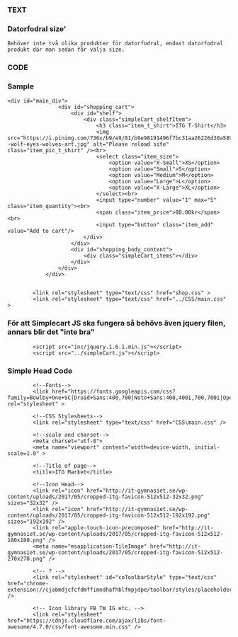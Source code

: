 ### TEXT

### Datorfodral size'

    Behöver inte två olika produkter för datorfodral, endast datorfodral produkt där man sedan får välja size. 
    

###

### CODE

### Sample

    <div id="main_div">
                    <div id="shopping_cart">
                        <div id="shelf">
                            <div class="simpleCart_shelfItem">
                                <h3 class="item_t_shirt">ITG T-Shirt</h3>
                                <img src="https://i.pinimg.com/736x/b9/e9/81/b9e98191496f7bc31aa26226d30a589d--wolf-eyes-wolves-art.jpg" alt="Please reload site" class="item_pic_t_shirt" /><br>
                                <select class="item_size">
                                    <option value="X-Small">XS</option>
                                    <option value="Small">S</option>
                                    <option value="Medium">M</option>
                                    <option value="Large">L</option>
                                    <option value="X-Large">XL</option>
                                </select><br>
                                <input type="number" value="1" max="5" class="item_quantity"><br>
                                <span class="item_price">80.00kr</span><br>
                                <input type="button" class="item_add" value="Add to cart"/>
                            </div>
                        </div>
                        <div id="shopping_body_content">
                            <div class="simpleCart_items"></div>
                        </div>
                    </div>
                </div>


            <link rel="stylesheet" type="text/css" href="shop.css" >
            <link rel="stylesheet" type="text/css" href="../CSS/main.css" >
            
### För att Simplecart JS ska fungera så behövs även jquery filen, annars blir det "inte bra"

            <script src="inc/jquery.1.6.1.min.js"></script>
	        <script src="../simpleCart.js"></script>

### Simple Head Code
       
            <!--Fonts-->
            <link href="https://fonts.googleapis.com/css?family=Bowlby+One+SC|Droid+Sans:400,700|Noto+Sans:400,400i,700,700i|Open+Sans:300,300i,400,400i,600,600i,700,700i,800,800i|Roboto:100,100i,300,300i,400,400i,500,500i,700,700i,900,900i|Space+Mono:400,400i,700,700i" rel="stylesheet" >
            
            <!--CSS Stylesheets-->
            <link rel="stylesheet" type="text/css" href="CSS\main.css" />
            
            <!--scale and charset-->
            <meta charset="utf-8">
            <meta name="viewport" content="width=device-width, initial-scale=1.0" >
            
            <!--Title of page-->
            <title>ITG Market</title>
            
            <!--Icon Head-->
            <link rel="icon" href="http://it-gymnasiet.se/wp-content/uploads/2017/05/cropped-itg-favicon-512x512-32x32.png" sizes="32x32" />
            <link rel="icon" href="http://it-gymnasiet.se/wp-content/uploads/2017/05/cropped-itg-favicon-512x512-192x192.png" sizes="192x192" />
            <link rel="apple-touch-icon-precomposed" href="http://it-gymnasiet.se/wp-content/uploads/2017/05/cropped-itg-favicon-512x512-180x180.png" />
            <meta name="msapplication-TileImage" href="http://it-gymnasiet.se/wp-content/uploads/2017/05/cropped-itg-favicon-512x512-270x270.png" />
            
            <!-- ? -->
            <link rel="stylesheet" id="coToolbarStyle" type="text/css" href="chrome-extension://cjabmdjcfcfdmffimndhafhblfmpjdpe/toolbar/styles/placeholder.css" />
            
            <!-- Icon library FB TW IG etc. -->
            <link rel="stylesheet" href="https://cdnjs.cloudflare.com/ajax/libs/font-awesome/4.7.0/css/font-awesome.min.css" />
             